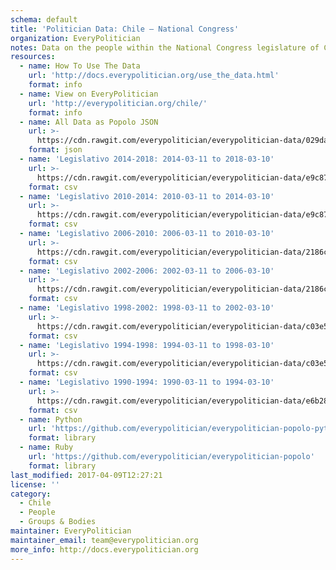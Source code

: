 ```yaml
---
schema: default
title: 'Politician Data: Chile — National Congress'
organization: EveryPolitician
notes: Data on the people within the National Congress legislature of Chile.
resources:
  - name: How To Use The Data
    url: 'http://docs.everypolitician.org/use_the_data.html'
    format: info
  - name: View on EveryPolitician
    url: 'http://everypolitician.org/chile/'
    format: info
  - name: All Data as Popolo JSON
    url: >-
      https://cdn.rawgit.com/everypolitician/everypolitician-data/029da9e7d5c392d1fcb86f6ede0fd4644f1fea03/data/Chile/Deputies/ep-popolo-v1.0.json
    format: json
  - name: 'Legislativo 2014-2018: 2014-03-11 to 2018-03-10'
    url: >-
      https://cdn.rawgit.com/everypolitician/everypolitician-data/e9c872d26c11984769ffd665b98c5848cdd55924/data/Chile/Deputies/term-8.csv
    format: csv
  - name: 'Legislativo 2010-2014: 2010-03-11 to 2014-03-10'
    url: >-
      https://cdn.rawgit.com/everypolitician/everypolitician-data/e9c872d26c11984769ffd665b98c5848cdd55924/data/Chile/Deputies/term-6.csv
    format: csv
  - name: 'Legislativo 2006-2010: 2006-03-11 to 2010-03-10'
    url: >-
      https://cdn.rawgit.com/everypolitician/everypolitician-data/2186cd5e9563f27a823b377fb27682070561569d/data/Chile/Deputies/term-5.csv
    format: csv
  - name: 'Legislativo 2002-2006: 2002-03-11 to 2006-03-10'
    url: >-
      https://cdn.rawgit.com/everypolitician/everypolitician-data/2186cd5e9563f27a823b377fb27682070561569d/data/Chile/Deputies/term-4.csv
    format: csv
  - name: 'Legislativo 1998-2002: 1998-03-11 to 2002-03-10'
    url: >-
      https://cdn.rawgit.com/everypolitician/everypolitician-data/c03e5a3791471a26c2cd2743cbf147f47f7b361e/data/Chile/Deputies/term-3.csv
    format: csv
  - name: 'Legislativo 1994-1998: 1994-03-11 to 1998-03-10'
    url: >-
      https://cdn.rawgit.com/everypolitician/everypolitician-data/c03e5a3791471a26c2cd2743cbf147f47f7b361e/data/Chile/Deputies/term-2.csv
    format: csv
  - name: 'Legislativo 1990-1994: 1990-03-11 to 1994-03-10'
    url: >-
      https://cdn.rawgit.com/everypolitician/everypolitician-data/e6b28d9d30f8e7504c3de6924586ede7b9272df9/data/Chile/Deputies/term-1.csv
    format: csv
  - name: Python
    url: 'https://github.com/everypolitician/everypolitician-popolo-python'
    format: library
  - name: Ruby
    url: 'https://github.com/everypolitician/everypolitician-popolo'
    format: library
last_modified: 2017-04-09T12:27:21
license: ''
category:
  - Chile
  - People
  - Groups & Bodies
maintainer: EveryPolitician
maintainer_email: team@everypolitician.org
more_info: http://docs.everypolitician.org
---
```

